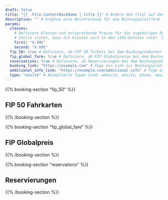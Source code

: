 ```yaml
---
draft: false
title: "{{ .File.ContentBaseName | title }}" # Ändere den Titel auf den Name der Buchungsplattform
description: "" # Ergänze eine Beschreibung für die Buchungsplattform
params:
  classes:
    # Definiere Klassen und entsprechende Preise für die zugehörigen Reservierungen.
    # Stelle sicher, dass die Klassen auch in den i18n-Dateien unter `booking.classes` definiert sind.
    first: "X.XX€"
    second: "X.XX€"
  fip_50: true # Definiere, ob FIP 50 Tickets bei dem Buchungsanbieter gebucht werden können.
  fip_global_fare: true # Definiere, ob FIP Globalpreise bei dem Buchungsanbieter gebucht werden können.
  reservations: true # Definiere, ob Reservierungen bei dem Buchungsanbieter gebucht werden können.
  booking_link: "https://example.com" # Füge ein Link zur Buchungsplattform hinzu
  additional_info_link: "https://example.com/additional-info" # Füge einen Link zu zusätzlichen Informationen hinzu
  type: "onsite" # Akzeptierte Typen sind: website, onsite, phone, email und machine
---
```


{{% booking-section "fip_50" %}}

## FIP 50 Fahrkarten

<!--
    Erkläre hier die Buchungswege, um FIP 50 Tickets zu erwerben.
-->

{{% /booking-section %}}

{{% booking-section "fip_global_fare" %}}

## FIP Globalpreis

<!--
    Erkläre hier die Buchungswege, um FIP Globalpreise zu erwerben.
-->

{{% /booking-section %}}

{{% booking-section "reservations" %}}

## Reservierungen

<!--
    Erkläre hier die Buchungswege, um Reservierungen zu erwerben.
-->

{{% /booking-section %}}
